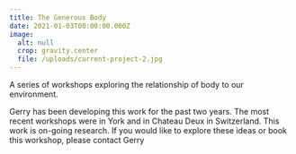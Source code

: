 ```yaml
---
title: The Generous Body
date: 2021-01-03T00:00:00.000Z
image:
  alt: null
  crop: gravity.center
  file: /uploads/current-project-2.jpg
---
```

A series of workshops exploring the relationship of body to our environment.

Gerry has been developing this work for the past two years. The most recent workshops were in York and in Chateau Deux in Switzerland. This work is on-going research. If you would like to explore these ideas or book this workshop, please contact Gerry